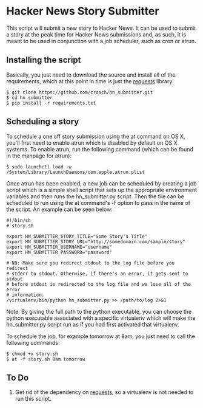 # Hacker News Story Submitter

This script will submit a new story to Hacker News. It can be used to submit
a story at the peak time for Hacker News submissions and, as such, it is meant
to be used in conjunction with a job scheduler, such as cron or atrun.

## Installing the script

Basically, you just need to download the source and install all of the requirements, which at this point in time is just the [requests][1] library.

    $ git clone https://github.com/croach/hn_submitter.git
    $ cd hn_submitter
    $ pip install -r requirements.txt

## Scheduling a story

To schedule a one off story submission using the at command on OS X, you'll
first need to enable atrun which is disabled by default on OS X systems. To
enable atrun, run the following command (which can be found in the manpage for
atrun):

    $ sudo launchctl load -w /System/Library/LaunchDaemons/com.apple.atrun.plist

Once atrun has been enabled, a new job can be scheduled by creating a job
script which is a simple shell script that sets up the appropriate environment
variables and then runs the hn_submitter.py script. Then the file can be
scheduled to run using the at command's -f option to pass in the name of the
script. An example can be seen below:

    #!/bin/sh
    # story.sh

    export HN_SUBMITTER_STORY_TITLE="Some Story's Title"
    export HN_SUBMITTER_STORY_URL="http://somedomain.com/sample/story"
    export HN_SUBMITTER_USERNAME="username"
    export HN_SUBMITTER_PASSWORD="password"

    # NB: Make sure you redirect stdout to the log file before you redirect
    # stderr to stdout. Otherwise, if there's an error, it gets sent to stdout
    # before stdout is redirected to the log file and we lose all of the error
    # information.
    /virtualenv/bin/python hn_submitter.py >> /path/to/log 2>&1

Note: By giving the full path to the python executable, you can choose the
python executable associated with a specific virtualenv which will make the
hn_submitter.py script run as if you had first activated that virtualenv.

To schedule the job, for example tomorrow at 8am, you just need to call the
following commands:

    $ chmod +x story.sh
    $ at -f story.sh 8am tomorrow

## To Do

1. Get rid of the dependency on [requests][1], so a virtualenv is not needed to run this script.


[1]: http://docs.python-requests.org/en/latest/
